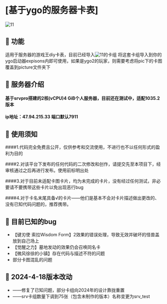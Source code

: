 # [基于ygo的服务器卡表]
![11](https://github.com/user-attachments/assets/a15996fc-b00a-4c1b-b3db-74bce51cfd7e)
## 🚩 功能
适用于服务器的游戏王diy卡表，目前已经导入![11](https://github.com/YRN-playmaker/YGO_diy-card_extra.git)的卡组
将这套卡组导入到你的ygo启动器expisons内即可使用，如果是ygo2的玩家，则需要考虑将pic下的卡图覆盖到picture文件夹下

## 🚩 服务器介绍
#### 基于srvpro搭建的2核(vCPU)4 GiB个人服务器，目前还在测试中，适配1035.2版本
#### ip地址：47.94.215.33 端口默认7911
## 🚩 使用须知
####1.代码完全免费且公开，仅供参考和交流使用，不进行也不以任何形式的盈利为目的

####2.对该平台下发布的任何代码的二次修改和创作，请提交先至本项目下，经审核通过之后再进行发布。使用前标明出处

####3.对于目前未适配卡图卡片，均为未完成的卡片，没有经过任何测试，非必要请不要携带这些卡片以免出现恶行bug

####4.对于卡名末尾具备√的卡片——他们是基本不会对卡片描述做出更改的、没有已知代码问题的，推荐携带。

## 📝 目前已知的bug
- 【键刃使 索拉Wisdom Form】2效果的错误处理，导致无效并破坏的怪兽盖放到自己场上
- 【觉醒之力】墓地发动的效果仍会召唤同名卡
- 【微风徐徐的小镇】存在代码与描述不符的问题
- 部分卡图混乱的问题


## 🚩 2024-4-18版本改动
- ——修复了已知问题，部分卡组向2024年的设计靠拢重置
- ——srv卡组数量下调到75张（包含未制作的版本）名称变更为srv_test
